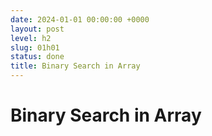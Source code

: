 ```yaml
---
date: 2024-01-01 00:00:00 +0000
layout: post
level: h2
slug: 01h01
status: done
title: Binary Search in Array
---
```


# Binary Search in Array